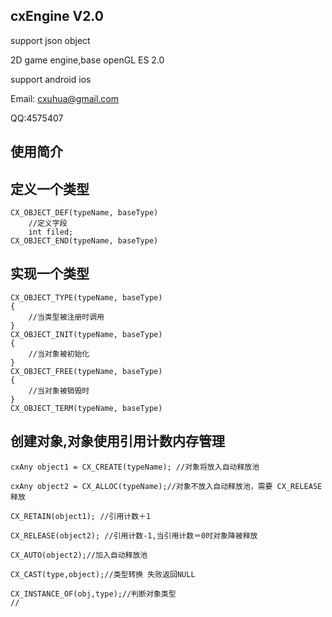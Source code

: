 cxEngine V2.0
------
support json object

2D game engine,base openGL ES 2.0

support android ios

Email: cxuhua@gmail.com

QQ:4575407

使用简介
------

定义一个类型
------
```
CX_OBJECT_DEF(typeName, baseType)
    //定义字段
    int filed;
CX_OBJECT_END(typeName, baseType)
```
实现一个类型
------
```
CX_OBJECT_TYPE(typeName, baseType)
{
    //当类型被注册时调用
}
CX_OBJECT_INIT(typeName, baseType)
{
    //当对象被初始化
}
CX_OBJECT_FREE(typeName, baseType)
{
    //当对象被销毁时
}
CX_OBJECT_TERM(typeName, baseType)
```
创建对象,对象使用引用计数内存管理
------
```
cxAny object1 = CX_CREATE(typeName); //对象将放入自动释放池

cxAny object2 = CX_ALLOC(typeName);//对象不放入自动释放池，需要 CX_RELEASE释放

CX_RETAIN(object1); //引用计数＋1

CX_RELEASE(object2); //引用计数-1,当引用计数＝0时对象降被释放

CX_AUTO(object2);//加入自动释放池

CX_CAST(type,object);//类型转换 失败返回NULL

CX_INSTANCE_OF(obj,type);//判断对象类型
//
```
